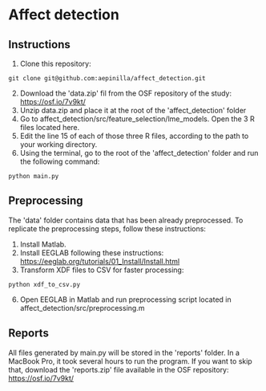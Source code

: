 # Affect detection

## Instructions
1. Clone this repository:
```
git clone git@github.com:aepinilla/affect_detection.git
```
2. Download the 'data.zip' fil from the OSF repository of the study: https://osf.io/7v9kt/
3. Unzip data.zip and place it at the root of the 'affect_detection' folder
4. Go to affect_detection/src/feature_selection/lme_models. Open the 3 R files located here.
5. Edit the line 15 of each of those three R files, according to the path to your working directory.
6. Using the terminal, go to the root of the 'affect_detection' folder and run the following command:
```
python main.py
```

## Preprocessing
The 'data' folder contains data that has been already preprocessed. To replicate the preprocessing steps, follow these instructions:
1. Install Matlab.
2. Install EEGLAB following these instructions: https://eeglab.org/tutorials/01_Install/Install.html
4. Transform XDF files to CSV for faster processing:
```
python xdf_to_csv.py
```
6. Open EEGLAB in Matlab and run preprocessing script located in affect_detection/src/preprocessing.m

## Reports
All files generated by main.py will be stored in the 'reports' folder. In a MacBook Pro, it took several hours to run the program. If you want to skip that, download the 'reports.zip' file available in the OSF repository: https://osf.io/7v9kt/